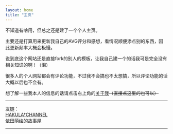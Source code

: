 ```yaml
---
layout: home
title: "主页"
---
```


不知道有啥用，但总之还是建了一个个人主页。

主要还是打算用来更新我自己的AVG评分和感想，看情况顺便添点别的东西，因此更新频率大概会极慢。

说到底这个网站还是直接fork的别人的模板，让我自己建一个的话我可是完全没有相关知识的啊！（泪）

很多人的个人网站都会有评论功能，不过我不会搞也不太想搞，所以评论功能的话大概以后也不会有。

想了解一些我本人的信息的话请点击右上角的[关于我][About]~~（直接点这里的也可以）~~

---

友链：      
[HAKULA†CHANNEL][hakula]     
[依田萌绘的故事屋][yoro]      

[hakula]: https://hakula.xyz
[yoro]: https://yoro.xyz
[About]: https://izumimorin.github.io/about
---

